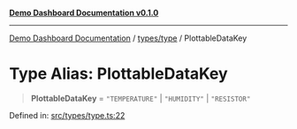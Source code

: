 [**Demo Dashboard Documentation v0.1.0**](../../../README.md)

***

[Demo Dashboard Documentation](../../../modules.md) / [types/type](../README.md) / PlottableDataKey

# Type Alias: PlottableDataKey

> **PlottableDataKey** = `"TEMPERATURE"` \| `"HUMIDITY"` \| `"RESISTOR"`

Defined in: [src/types/type.ts:22](https://github.com/quanggdungg0609/demo-dashboard/blob/b55cc6ef037a292ef4b8bf41b596e28cace15611/src/types/type.ts#L22)
